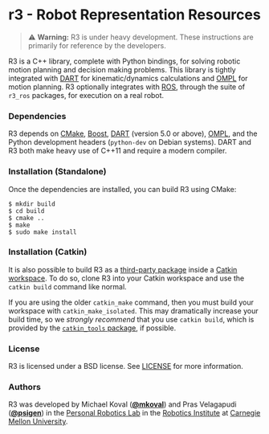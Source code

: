 # r3 - Robot Representation Resources

> :warning: **Warning:** R3 is under heavy development. These instructions are
> primarily for reference by the developers.

R3 is a C++ library, complete with Python bindings, for solving robotic motion
planning and decision making problems. This library is tightly integrated with
[DART](http://dartsim.github.io/) for kinematic/dynamics calculations and
[OMPL](http://ompl.kavrakilab.org/) for motion planning. R3 optionally
integrates with [ROS](http://ros.org/), through the suite of `r3_ros` packages,
for execution on a real robot.

### Dependencies
R3 depends on [CMake](http://www.cmake.org/), [Boost](http://www.boost.org/),
[DART](http://dartsim.github.io/) (version 5.0 or above),
[OMPL](http://ompl.kavrakilab.org/), and the Python development headers
(`python-dev` on Debian systems). DART and R3 both make heavy use of C++11 and
require a modern compiler.

### Installation (Standalone)
Once the dependencies are installed, you can build R3 using CMake:
```shell
$ mkdir build
$ cd build
$ cmake ..
$ make
$ sudo make install
```

### Installation (Catkin)
It is also possible to build R3 as a
[third-party package](http://www.ros.org/reps/rep-0136.html) inside a
[Catkin workspace](http://wiki.ros.org/catkin/workspaces). To do so, clone R3
into your Catkin workspace and use the `catkin build` command like normal.

If you are using the older `catkin_make` command, then
you must build your workspace with `catkin_make_isolated`. This may
dramatically increase your build time, so we *strongly recommend* that you use
`catkin build`, which is provided by the [`catkin_tools`
package](http://catkin-tools.readthedocs.org/en/latest/), if possible.

### License
R3 is licensed under a BSD license. See [LICENSE](./LICENSE) for more information.

### Authors
R3 was developed by Michael Koval ([**@mkoval**](https://github.com/mkoval))
and Pras Velagapudi ([**@psigen**](https://github.com/psigen)) in the
[Personal Robotics Lab](https://personalrobotics.ri.cmu.edu/) in the
[Robotics Institute](http://ri.cmu.edu/) at
[Carnegie Mellon University](http://www.cmu.edu/).
